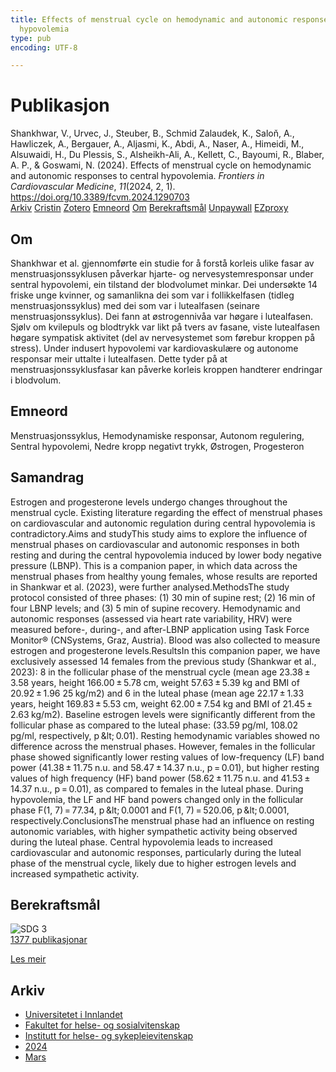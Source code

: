 ```yaml
---
title: Effects of menstrual cycle on hemodynamic and autonomic responses to central
  hypovolemia
type: pub
encoding: UTF-8

---
```

<h1>Publikasjon</h1>
<article id="csl-bib-container-35XQVN3C" class="csl-bib-container">
  <div class="csl-bib-body"> <div class="csl-entry">Shankhwar, V., Urvec, J., Steuber, B., Schmid Zalaudek, K., Saloň, A., Hawliczek, A., Bergauer, A., Aljasmi, K., Abdi, A., Naser, A., Himeidi, M., Alsuwaidi, H., Du Plessis, S., Alsheikh-Ali, A., Kellett, C., Bayoumi, R., Blaber, A. P., &#38; Goswami, N. (2024). Effects of menstrual cycle on hemodynamic and autonomic responses to central hypovolemia. <i>Frontiers in Cardiovascular Medicine</i>, <i>11</i>(2024, 2, 1). <a href="https://doi.org/10.3389/fcvm.2024.1290703">https://doi.org/10.3389/fcvm.2024.1290703</a></div> </div>
  <div class="csl-bib-buttons">
    <a href="#taxonomy-article-35XQVN3C" alt="archive" class="csl-bib-button">Arkiv</a>
    <a href="https://app.cristin.no/results/show.jsf?id=2251818" alt="Cristin" class="csl-bib-button">Cristin</a>
    <a href="http://zotero.org/groups/5881554/items/35XQVN3C" alt="Zotero" class="csl-bib-button">Zotero</a>
    <a href="#keywords-article-35XQVN3C" alt="keywords" class="csl-bib-button">Emneord</a>
    <a href="#about-article-35XQVN3C" alt="about_pub" class="csl-bib-button">Om</a>
    <a href="#sdg-article-35XQVN3C" alt="sdg" class="csl-bib-button">Berekraftsmål</a>
    <a href="https://www.frontiersin.org/articles/10.3389/fcvm.2024.1290703/pdf?isPublishedV2=False" alt="Unpaywall" class="csl-bib-button">Unpaywall</a>
    <a href="https://www.frontiersin.org/articles/10.3389/fcvm.2024.1290703/pdf?isPublishedV2=False" alt="EZproxy" class="csl-bib-button">EZproxy</a>
  </div>
  <div id="csl-bib-meta-container-35XQVN3C"></div>
</article>
<div id="csl-bib-meta-35XQVN3C" class="csl-bib-meta">
  <article id="about-article-35XQVN3C" class="about_pub-article">
    <h1>Om</h1>
    Shankhwar et al. gjennomførte ein studie for å forstå korleis ulike fasar av menstruasjonssyklusen påverkar hjarte- og nervesystemresponsar under sentral hypovolemi, ein tilstand der blodvolumet minkar. Dei undersøkte 14 friske unge kvinner, og samanlikna dei som var i follikkelfasen (tidleg menstruasjonssyklus) med dei som var i lutealfasen (seinare menstruasjonssyklus). Dei fann at østrogennivåa var høgare i lutealfasen. Sjølv om kvilepuls og blodtrykk var likt på tvers av fasane, viste lutealfasen høgare sympatisk aktivitet (del av nervesystemet som førebur kroppen på stress). Under indusert hypovolemi var kardiovaskulære og autonome responsar meir uttalte i lutealfasen. Dette tyder på at menstruasjonssyklusfasar kan påverke korleis kroppen handterer endringar i blodvolum.
  </article>
  <article id="keywords-article-35XQVN3C" class="keywords-article">
    <h1>Emneord</h1>
    Menstruasjonssyklus, Hemodynamiske responsar, Autonom regulering, Sentral hypovolemi, Nedre kropp negativt trykk, Østrogen, Progesteron
  </article>
  <article id="abstract-article-35XQVN3C" class="abstract-article">
    <h1>Samandrag</h1>
    Estrogen and progesterone levels undergo changes throughout the menstrual cycle. Existing literature regarding the effect of menstrual phases on cardiovascular and autonomic regulation during central hypovolemia is contradictory.Aims and studyThis study aims to explore the influence of menstrual phases on cardiovascular and autonomic responses in both resting and during the central hypovolemia induced by lower body negative pressure (LBNP). This is a companion paper, in which data across the menstrual phases from healthy young females, whose results are reported in Shankwar et al. (2023), were further analysed.MethodsThe study protocol consisted of three phases: (1) 30 min of supine rest; (2) 16 min of four LBNP levels; and (3) 5 min of supine recovery. Hemodynamic and autonomic responses (assessed via heart rate variability, HRV) were measured before-, during-, and after-LBNP application using Task Force Monitor® (CNSystems, Graz, Austria). Blood was also collected to measure estrogen and progesterone levels.ResultsIn this companion paper, we have exclusively assessed 14 females from the previous study (Shankwar et al., 2023): 8 in the follicular phase of the menstrual cycle (mean age 23.38 ± 3.58 years, height 166.00 ± 5.78 cm, weight 57.63 ± 5.39 kg and BMI of 20.92 ± 1.96 25 kg/m2) and 6 in the luteal phase (mean age 22.17 ± 1.33 years, height 169.83 ± 5.53 cm, weight 62.00 ± 7.54 kg and BMI of 21.45 ± 2.63 kg/m2). Baseline estrogen levels were significantly different from the follicular phase as compared to the luteal phase: (33.59 pg/ml, 108.02 pg/ml, respectively, p &amp;lt; 0.01). Resting hemodynamic variables showed no difference across the menstrual phases. However, females in the follicular phase showed significantly lower resting values of low-frequency (LF) band power (41.38 ± 11.75 n.u. and 58.47 ± 14.37 n.u., p = 0.01), but higher resting values of high frequency (HF) band power (58.62 ± 11.75 n.u. and 41.53 ± 14.37 n.u., p = 0.01), as compared to females in the luteal phase. During hypovolemia, the LF and HF band powers changed only in the follicular phase F(1, 7) = 77.34, p &amp;lt; 0.0001 and F(1, 7) = 520.06, p &amp;lt; 0.0001, respectively.ConclusionsThe menstrual phase had an influence on resting autonomic variables, with higher sympathetic activity being observed during the luteal phase. Central hypovolemia leads to increased cardiovascular and autonomic responses, particularly during the luteal phase of the menstrual cycle, likely due to higher estrogen levels and increased sympathetic activity.
  </article>
  <article id="sdg-article-35XQVN3C" class="sdg-article">
    <h1>Berekraftsmål</h1>
    <div class="sdg-container"><div id="sdg3" class="sdg">
        <img src="{{< params subfolder >}}images/sdg/sdg03_nn.png" class="image" alt="SDG 3">
        <div class="sdg-overlay">
          <a href="{{< params subfolder >}}nn/archive/?sdg=3#archive" class="sdg-publication-count"><span>1377</span> publikasjonar</a>
          <p><a href="https://fn.no/om-fn/fns-baerekraftsmaal/god-helse-og-livskvalitet?lang=nno-NO" class="sdg-read-more">Les meir</a></p>
        </div>
      </div></div>
  </article>
  <article id="taxonomy-article-35XQVN3C" class="taxonomy-article">
    <h1>Arkiv</h1>
    <ul>
      <li><a href="{{< params subfolder >}}nn/archive/?key=3DCRN523">Universitetet i Innlandet</a></li>
      <li><a href="{{< params subfolder >}}nn/archive/?key=IDKFS3MX">Fakultet for helse- og sosialvitenskap</a></li>
      <li><a href="{{< params subfolder >}}nn/archive/?key=GTV4ECMZ">Institutt for helse- og sykepleievitenskap</a></li>
      <li><a href="{{< params subfolder >}}nn/archive/?key=KNN5LNR7">2024</a></li>
      <li><a href="{{< params subfolder >}}nn/archive/?key=79EMMY6R">Mars</a></li>
    </ul>
  </article>
</div>
